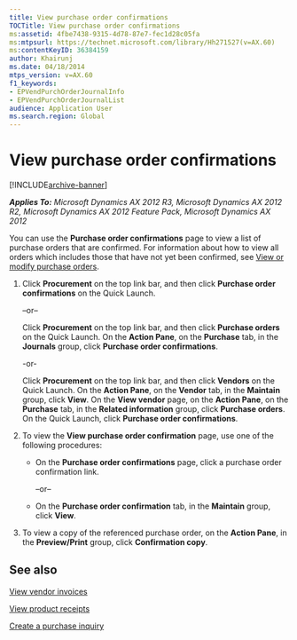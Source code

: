 ```yaml
---
title: View purchase order confirmations
TOCTitle: View purchase order confirmations
ms:assetid: 4fbe7438-9315-4d78-87e7-fec1d28c05fa
ms:mtpsurl: https://technet.microsoft.com/library/Hh271527(v=AX.60)
ms:contentKeyID: 36384159
author: Khairunj
ms.date: 04/18/2014
mtps_version: v=AX.60
f1_keywords:
- EPVendPurchOrderJournalInfo
- EPVendPurchOrderJournalList
audience: Application User
ms.search.region: Global
---
```


# View purchase order confirmations 


[!INCLUDE[archive-banner](includes/archive-banner.md)]


_**Applies To:** Microsoft Dynamics AX 2012 R3, Microsoft Dynamics AX 2012 R2, Microsoft Dynamics AX 2012 Feature Pack, Microsoft Dynamics AX 2012_

You can use the **Purchase order confirmations** page to view a list of purchase orders that are confirmed. For information about how to view all orders which includes those that have not yet been confirmed, see [View or modify purchase orders](view-or-modify-purchase-orders.md).

1.  Click **Procurement** on the top link bar, and then click **Purchase order confirmations** on the Quick Launch.
    
    –or–
    
    Click **Procurement** on the top link bar, and then click **Purchase orders** on the Quick Launch. On the **Action Pane**, on the **Purchase** tab, in the **Journals** group, click **Purchase order confirmations**.
    
    \-or-
    
    Click **Procurement** on the top link bar, and then click **Vendors** on the Quick Launch. On the **Action Pane**, on the **Vendor** tab, in the **Maintain** group, click **View**. On the **View vendor** page, on the **Action Pane**, on the **Purchase** tab, in the **Related information** group, click **Purchase orders**. On the Quick Launch, click **Purchase order confirmations**.

2.  To view the **View purchase order confirmation** page, use one of the following procedures:
    
      - On the **Purchase order confirmations** page, click a purchase order confirmation link.
        
        –or–
    
      - On the **Purchase order confirmation** tab, in the **Maintain** group, click **View**.

3.  To view a copy of the referenced purchase order, on the **Action Pane**, in the **Preview/Print** group, click **Confirmation copy**.

## See also

[View vendor invoices](view-vendor-invoices.md)

[View product receipts](view-product-receipts.md)

[Create a purchase inquiry](create-a-purchase-inquiry.md)

  



